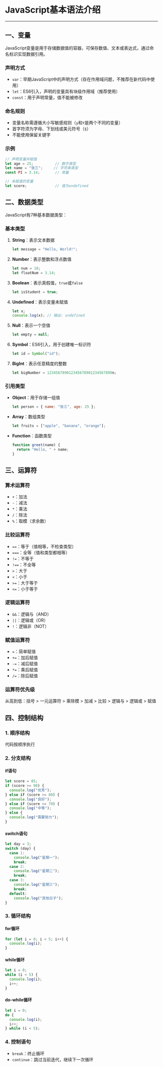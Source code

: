 # JavaScript基本语法介绍

---

## 一、变量

JavaScript变量是用于存储数据值的容器，可保存数值、文本或表达式，通过命名标识实现数据引用。

### 声明方式
- `var`：早期JavaScript中的声明方式（存在作用域问题，不推荐在新代码中使用）
- `let`：ES6引入，声明的变量具有块级作用域（推荐使用）
- `const`：用于声明常量，值不能被修改

### 命名规则
- 变量名称需遵循大小写敏感规则（`y`和`Y`是两个不同的变量）
- 首字符须为字母、下划线或美元符号（`$`）
- 不能使用保留关键字

### 示例
```javascript
// 声明变量并赋值
let age = 25;          // 数字类型
let name = "张三";     // 字符串类型
const PI = 3.14;       // 常量

// 未赋值的变量
let score;             // 值为undefined
```

## 二、数据类型

JavaScript有7种基本数据类型：

### 基本类型
1. **String**：表示文本数据
   ```javascript
   let message = "Hello, World!";
   ```

2. **Number**：表示整数和浮点数值
   ```javascript
   let num = 10;
   let floatNum = 3.14;
   ```

3. **Boolean**：表示真假值，`true`或`false`
   ```javascript
   let isStudent = true;
   ```

4. **Undefined**：表示变量未赋值
   ```javascript
   let x;
   console.log(x); // 输出: undefined
   ```

5. **Null**：表示一个空值
   ```javascript
   let empty = null;
   ```

6. **Symbol**：ES6引入，用于创建唯一标识符
   ```javascript
   let id = Symbol("id");
   ```

7. **BigInt**：表示任意精度的整数
   ```javascript
   let bigNumber = 123456789012345678901234567890n;
   ```

### 引用类型
- **Object**：用于存储一组值
  ```javascript
  let person = { name: "张三", age: 25 };
  ```
- **Array**：数组类型
  ```javascript
  let fruits = ["apple", "banana", "orange"];
  ```
- **Function**：函数类型
  ```javascript
  function greet(name) {
    return "Hello, " + name;
  }
  ```

## 三、运算符

### 算术运算符
- `+`：加法
- `-`：减法
- `*`：乘法
- `/`：除法
- `%`：取模（求余数）

### 比较运算符
- `==`：等于（值相等，不检查类型）
- `===`：全等（值和类型都相等）
- `!=`：不等于
- `!==`：不全等
- `>`：大于
- `<`：小于
- `>=`：大于等于
- `<=`：小于等于

### 逻辑运算符
- `&&`：逻辑与（AND）
- `||`：逻辑或（OR）
- `!`：逻辑非（NOT）

### 赋值运算符
- `=`：简单赋值
- `+=`：加后赋值
- `-=`：减后赋值
- `*=`：乘后赋值
- `/=`：除后赋值

### 运算符优先级
从高到低：括号 > 一元运算符 > 乘除模 > 加减 > 比较 > 逻辑与 > 逻辑或 > 赋值

## 四、控制结构

### 1. 顺序结构
代码按顺序执行

### 2. 分支结构
#### if语句
```javascript
let score = 85;
if (score >= 90) {
  console.log("优秀");
} else if (score >= 80) {
  console.log("良好");
} else if (score >= 70) {
  console.log("中等");
} else {
  console.log("需要努力");
}
```

#### switch语句
```javascript
let day = 3;
switch (day) {
  case 1:
    console.log("星期一");
    break;
  case 2:
    console.log("星期二");
    break;
  case 3:
    console.log("星期三");
    break;
  default:
    console.log("其他日子");
}
```

### 3. 循环结构
#### for循环
```javascript
for (let i = 0; i < 5; i++) {
  console.log(i);
}
```

#### while循环
```javascript
let i = 0;
while (i < 5) {
  console.log(i);
  i++;
}
```

#### do-while循环
```javascript
let i = 0;
do {
  console.log(i);
  i++;
} while (i < 5);
```

### 4. 控制语句
- `break`：终止循环
- `continue`：跳过当前迭代，继续下一次循环